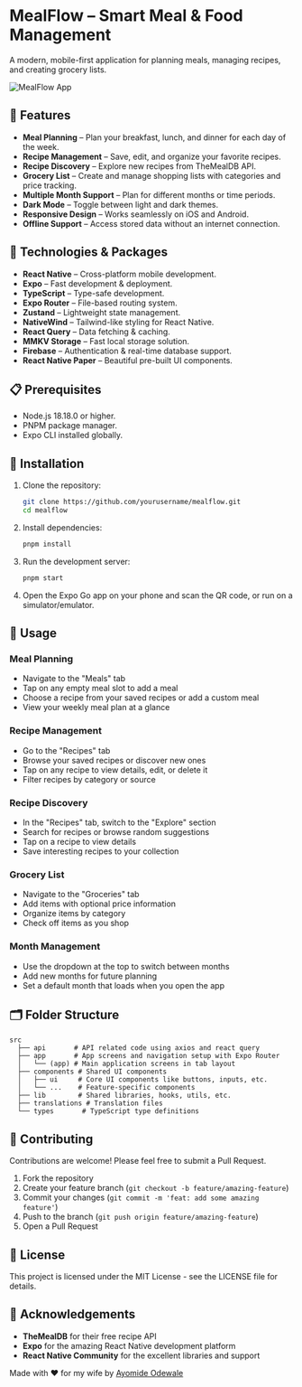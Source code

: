 # **MealFlow – Smart Meal & Food Management**

A modern, mobile-first application for planning meals, managing recipes, and creating grocery lists.

![MealFlow App](https://i.imgur.com/placeholder.jpg)

## 🌟 **Features**

- **Meal Planning** – Plan your breakfast, lunch, and dinner for each day of the week.
- **Recipe Management** – Save, edit, and organize your favorite recipes.
- **Recipe Discovery** – Explore new recipes from TheMealDB API.
- **Grocery List** – Create and manage shopping lists with categories and price tracking.
- **Multiple Month Support** – Plan for different months or time periods.
- **Dark Mode** – Toggle between light and dark themes.
- **Responsive Design** – Works seamlessly on iOS and Android.
- **Offline Support** – Access stored data without an internet connection.

## 🚀 **Technologies & Packages**

- **React Native** – Cross-platform mobile development.
- **Expo** – Fast development & deployment.
- **TypeScript** – Type-safe development.
- **Expo Router** – File-based routing system.
- **Zustand** – Lightweight state management.
- **NativeWind** – Tailwind-like styling for React Native.
- **React Query** – Data fetching & caching.
- **MMKV Storage** – Fast local storage solution.
- **Firebase** – Authentication & real-time database support.
- **React Native Paper** – Beautiful pre-built UI components.

## 📋 **Prerequisites**

- Node.js 18.18.0 or higher.
- PNPM package manager.
- Expo CLI installed globally.

## 🔧 **Installation**

1. Clone the repository:
   ```bash
   git clone https://github.com/yourusername/mealflow.git
   cd mealflow
   ```
2. Install dependencies:
   ```bash
   pnpm install
   ```
3. Run the development server:
   ```bash
   pnpm start
   ```
4. Open the Expo Go app on your phone and scan the QR code, or run on a simulator/emulator.

## 📱 **Usage**

### Meal Planning

- Navigate to the "Meals" tab
- Tap on any empty meal slot to add a meal
- Choose a recipe from your saved recipes or add a custom meal
- View your weekly meal plan at a glance

### Recipe Management

- Go to the "Recipes" tab
- Browse your saved recipes or discover new ones
- Tap on any recipe to view details, edit, or delete it
- Filter recipes by category or source

### Recipe Discovery

- In the "Recipes" tab, switch to the "Explore" section
- Search for recipes or browse random suggestions
- Tap on a recipe to view details
- Save interesting recipes to your collection

### Grocery List

- Navigate to the "Groceries" tab
- Add items with optional price information
- Organize items by category
- Check off items as you shop

### Month Management

- Use the dropdown at the top to switch between months
- Add new months for future planning
- Set a default month that loads when you open the app

## 🗂️ **Folder Structure**

```
src
  ├── api       # API related code using axios and react query
  ├── app       # App screens and navigation setup with Expo Router
  │   └── (app) # Main application screens in tab layout
  ├── components # Shared UI components
  │   ├── ui     # Core UI components like buttons, inputs, etc.
  │   └── ...    # Feature-specific components
  ├── lib        # Shared libraries, hooks, utils, etc.
  ├── translations # Translation files
  └── types       # TypeScript type definitions
```

## 🤝 **Contributing**

Contributions are welcome! Please feel free to submit a Pull Request.

1. Fork the repository
2. Create your feature branch (`git checkout -b feature/amazing-feature`)
3. Commit your changes (`git commit -m 'feat: add some amazing feature'`)
4. Push to the branch (`git push origin feature/amazing-feature`)
5. Open a Pull Request

## 📝 **License**

This project is licensed under the MIT License - see the LICENSE file for details.

## 🙏 **Acknowledgements**

- **TheMealDB** for their free recipe API
- **Expo** for the amazing React Native development platform
- **React Native Community** for the excellent libraries and support

Made with ❤️ for my wife by [Ayomide Odewale](https://www.ayomideodewale.com)
